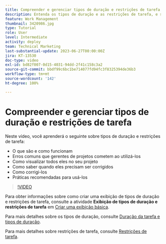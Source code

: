 ```yaml
---
title: Compreender e gerenciar tipos de duração e restrições de tarefa
description: Entenda os tipos de duração e as restrições de tarefa, e saiba como configurá-los corretamente nos seus projetos.
feature: Work Management
thumbnail: 3420986.jpg
type: Tutorial
role: User
level: Intermediate
activity: deploy
team: Technical Marketing
last-substantial-update: 2023-06-27T00:00:00Z
jira: KT-13530
doc-type: video
exl-id: bd82f007-0d15-4031-94dd-2f41c158c3a2
source-git-commit: bbdf99c6bc1be714077fd94fc3f8325394de36b3
workflow-type: tm+mt
source-wordcount: '142'
ht-degree: 100%

---
```


# Compreender e gerenciar tipos de duração e restrições de tarefa

Neste vídeo, você aprenderá o seguinte sobre tipos de duração e restrições de tarefa:

* O que são e como funcionam
* Erros comuns que gerentes de projetos cometem ao utilizá-los
* Como visualizar todos eles no seu projeto
* Como saber quando eles precisam ser corrigidos
* Como corrigi-los
* Práticas recomendadas para usá-los


>[!VIDEO](https://video.tv.adobe.com/v/3422829/?quality=12&learn=on&enablevpops=1&captions=por_br)


Para obter informações sobre como criar uma exibição de tipos de duração e restrições de tarefa, consulte a atividade **Exibição de tipos de duração e restrições de tarefa** em [Criar uma exibição básica](https://experienceleague.adobe.com/docs/workfront-learn/tutorials-workfront/reporting/basic-reporting/create-a-basic-view.html?lang=pt-BR).

Para mais detalhes sobre os tipos de duração, consulte [Duração da tarefa e tipos de duração](https://experienceleague.adobe.com/docs/workfront/using/manage-work/tasks/task-duration-and-duration-types/task-duration-duration-type.html?lang=pt-BR).

Para mais detalhes sobre restrições de tarefa, consulte [Restrições de tarefa](https://experienceleague.adobe.com/docs/workfront/using/manage-work/tasks/task-constraints/task-constraints.html?lang=pt-BR).

